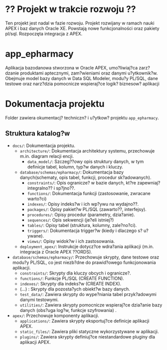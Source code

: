 
# ?? Projekt w trakcie rozwoju ??
Ten projekt jest nadal w fazie rozwoju. Projekt rozwijany w ramach nauki APEX i baz danych Oracle XE. Powstają nowe funkcjonalności oraz pakiety pl/sql. Rozpoczęta integracja z APEX.

# app_epharmacy
Aplikacja bazodanowa stworzona w Oracle APEX, umo?liwiaj?ca zarz?dzanie produktami aptecznymi, zam?wieniami oraz danymi u?ytkownik?w.
Obejmuje model bazy danych w Data SQL Modeler, modu?y PL/SQL, dane testowe oraz narz?dzia pomocnicze wspieraj?ce logik? biznesow? aplikacji

# Dokumentacja projektu

Folder zawiera okumentacj? techniczn? i u?ytkow? projektu `app_epharmacy`.

## Struktura katalog?w

- `docs/`: Dokumentacja projektu.
  - `architecture/`: Dokumentacja architektury systemu, przechowuje m.in. diagram relacji encji.
	- `data_model/`: Szczeg??owy opis struktury danych, w tym definicje tabel, kolumn, typ?w danych i kluczy. 
  - `database/schemas/epharmacy/`: Dokumentacja bazy danych(schematy, opis tabel, funkcji, procedur sk?adowanych).  
  	- `constraints/`: Opis ogranicze? w bazie danych, kt?re zapewniaj? integralno?? i sp?jno??. 
  	- `functions/`: Dokumentacja funkcji (zastosowanie, zwracane warto?ci) 
  	- `indexes/`: Opisy indeks?w i ich wp?ywu na wydajno??. 
  	- `packages/`: Opisy pakiet?w PL/SQL (zawarto??, interfejsy). 
  	- `procedures/`: Opisy procedur (parametry, dzia?anie). 
  	- `sequences/`: Opis sekwencji (je?eli istniej?) 
  	- `tables/`:  Opisy tabel (struktura, kolumny, zale?no?ci).  
  	- `triggers/`: Dokumentacja trigger?w (kiedy i dlaczego s? u?ywane). 
  	- `views/`: Opisy widok?w i ich zastosowania. 
  - `deployment_apex/`: Instrukcje dotycz?ce wdra?ania aplikacji (m.in. integracja z Oracle APEX ??ORDS).
- `database/schemas/epharmacy/`: Przechowuje skrypty, dane testowe oraz modu?y PL/SQL, co jest niezb?dne do prawid?owego funkcjonowania aplikacji.
  	- `constraints/`: Skrypty dla kluczy obcych i ogranicze?. 
  	- `functions/`: Funkcje PL/SQL (CREATE FUNCTION). 
  	- `indexes/`: Skrypty dla indeks?w (CREATE INDEX). 
  	-  (...)    : Skrypty dla pozosta?ych obiekt?w bazy danych.
  - `test_data/`: Zawiera skrypty do wype?niania tabel przyk?adowymi danymi testowymi.
  - `utilities/`: Zawiera skrypty pomocnicze wspieraj?ce dzia?anie bazy danych (obs?uga log?w, funkcje szyfrowania) .  
- `apex/`: Przechowuje komponenty aplikacji.
  - `applications/`: Zawiera skrypty eksportuj?ce definicje aplikacji APEX.  
  - `static_files/`: Zawiera pliki statyczne wykorzystywane w aplikacji.  
  - `plugins/`: Zawiera skrypty definiuj?ce niestandardowe pluginy dla aplikacji APEX.
